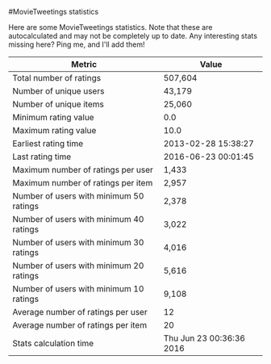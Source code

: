 #MovieTweetings statistics

Here are some MovieTweetings statistics. Note that these are autocalculated and may not be completely up to date. Any interesting stats missing here? Ping me, and I'll add them!

Metric | Value
--- | ---
Total number of ratings                 | 507,604
Number of unique users                  | 43,179
Number of unique items                  | 25,060
Minimum rating value                    | 0.0
Maximum rating value                    | 10.0
Earliest rating time                    | 2013-02-28 15:38:27
Last rating time                        | 2016-06-23 00:01:45
Maximum number of ratings per user      | 1,433
Maximum number of ratings per item      | 2,957
Number of users with minimum 50 ratings | 2,378
Number of users with minimum 40 ratings | 3,022
Number of users with minimum 30 ratings | 4,016
Number of users with minimum 20 ratings | 5,616
Number of users with minimum 10 ratings | 9,108
Average number of ratings per user      | 12
Average number of ratings per item      | 20
Stats calculation time                  | Thu Jun 23 00:36:36 2016

